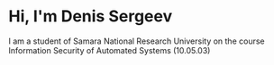 # Hi, I'm Denis Sergeev

I am a student of Samara National Research University on the course Information Security of Automated Systems (10.05.03)
